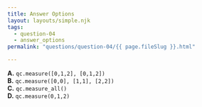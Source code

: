 ```yaml
---
title: Answer Options
layout: layouts/simple.njk
tags:
  - question-04
  - answer_options
permalink: "questions/question-04/{{ page.fileSlug }}.html"

---
```



**A.** `qc.measure([0,1,2], [0,1,2])`  
**B.** `qc.measure([0,0], [1,1], [2,2])`  
**C.** `qc.measure_all()`  
**D.** `qc.measure(0,1,2)`
